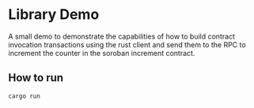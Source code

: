 # Library Demo

A small demo to demonstrate the capabilities of how to build contract invocation transactions using the rust client and send them to the RPC to increment the counter in the soroban increment contract.


## How to run

```
cargo run
```